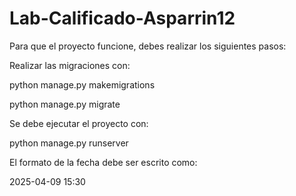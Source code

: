 # Lab-Calificado-Asparrin12

Para que el proyecto funcione, debes realizar los siguientes pasos:

Realizar las migraciones con:

python manage.py makemigrations

python manage.py migrate


Se debe ejecutar el proyecto con:

python manage.py runserver


El formato de la fecha debe ser escrito como:

2025-04-09 15:30